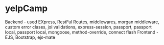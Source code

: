 # yelpCamp

Backend - used EXpress, RestFul Routes, middlewares, morgan middleware, custom error clases, joi validations, express-session, passport, passport local, passport local, mongoose, method-override, connect flash
Frontend - EJS, Bootstrap, ejs-mate
